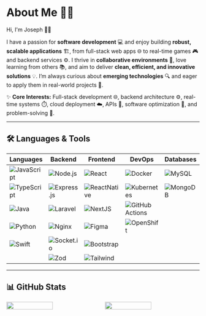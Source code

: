 # About Me 🚀✨

Hi, I'm Joseph 👋😄

I have a passion for **software development** 💻 and enjoy building **robust, scalable applications** 🏗️, from full-stack web apps 🌐 to real-time games 🎮 and backend services ⚙️. I thrive in **collaborative environments** 🤝, love learning from others 📚, and aim to deliver **clean, efficient, and innovative solutions** 💡. I’m always curious about **emerging technologies** 🔍 and eager to apply them in real-world projects 🌟.

✨ **Core Interests:** Full-stack development 🌐, backend architecture ⚙️, real-time systems ⏱️, cloud deployment ☁️, APIs 🔌, software optimization 🚀, and problem-solving 🧩.

---

## 🛠️ Languages & Tools

| Languages | Backend | Frontend | DevOps | Databases | Cloud |
|---|---|---|---|---|---|
| ![JavaScript](https://img.shields.io/badge/JavaScript-F7DF1E?style=for-the-badge&logo=javascript&logoColor=black) | ![Node.js](https://img.shields.io/badge/Node.js-339933?style=for-the-badge&logo=nodedotjs&logoColor=white) | ![React](https://img.shields.io/badge/REACT-20232A?style=for-the-badge&logo=react&logoColor=61DAFB) | ![Docker](https://img.shields.io/badge/Docker-003366?style=for-the-badge&logo=docker&logoColor=#01074c) | ![MySQL](https://img.shields.io/badge/MYSQL-13618f?style=for-the-badge&logo=mysql&logoColor=white) | ![AWS](https://img.shields.io/badge/AWS-f69403?style=for-the-badge&logoColor=white) |
| ![TypeScript](https://img.shields.io/badge/TypeScript-3178C6?style=for-the-badge&logo=typescript&logoColor=white) | ![Express.js](https://img.shields.io/badge/Express.js-20232A?style=for-the-badge&logo=express&logoColor=white) | ![ReactNative](https://img.shields.io/badge/REACT%20NATIVE-20232A?style=for-the-badge&logo=reactnative&logoColor=61DAFB) | ![Kubernetes](https://img.shields.io/badge/Kubernetes-3d89fe?style=for-the-badge&logo=kubernetes&logoColor=white) | ![MongoDB](https://img.shields.io/badge/MongoDB-20303a?style=for-the-badge&logo=mongodb&logoColor=#1f8937) | ![IBM Cloud](https://img.shields.io/badge/IBMCloud-1fbcde?style=for-the-badge&logo=amazon-aws&logoColor=white) |
| ![Java](https://img.shields.io/badge/Java-ED8B00?style=for-the-badge&logo=java&logoColor=white) | ![Laravel](https://img.shields.io/badge/Laravel-ed2e02?style=for-the-badge&logo=laravel&logoColor=white) | ![NextJS](https://img.shields.io/badge/NEXT.JS-white?style=for-the-badge&logo=nextdotjs&logoColor=black) | ![GitHub Actions](https://img.shields.io/badge/GITHUB%20ACTIONS-3776AB?style=for-the-badge&logo=githubactions&logoColor=white) |  |  |
| ![Python](https://img.shields.io/badge/Python-3776AB?style=for-the-badge&logo=python&logoColor=white) | ![Nginx](https://img.shields.io/badge/Nginx-339933?style=for-the-badge&logo=nginx&logoColor=white) | ![Figma](https://img.shields.io/badge/Figma-F24E1E?style=for-the-badge&logo=figma&logoColor=white) | ![OpenShift](https://img.shields.io/badge/Openshift-20232A?style=for-the-badge&logo=redhatopenshift&logoColor=red) |  |  |
| ![Swift](https://img.shields.io/badge/Swift-ed6928?style=for-the-badge&logo=swift&logoColor=white) | ![Socket.io](https://img.shields.io/badge/Socket.Io-ffffff?style=for-the-badge&logo=socketdotio&logoColor=black) | ![Bootstrap](https://img.shields.io/badge/Bootstrap-6f11ef?style=for-the-badge&logo=bootstrap&logoColor=white) |  |  |  |
|  | ![Zod](https://img.shields.io/badge/Zod-3d89fe?style=for-the-badge&logo=zod&logoColor=white) | ![Tailwind](https://img.shields.io/badge/TailwindCSS-00b8ff?style=for-the-badge&logo=tailwindcss&logoColor=white) |  |  |  |

---

## 📊 GitHub Stats

<div style="display: flex; gap: 10px; flex-wrap: wrap;">
  <img src="https://github-readme-stats.vercel.app/api?username=lennne&show_icons=true&theme=radical" width="49%">
  <img src="https://github-readme-stats.vercel.app/api/top-langs/?username=lennne&layout=compact&theme=radical&exclude_repo=Fuzzy-Logic-to-Diagnose-Malaria,Machine-Learning-Model-For-HTRU2-Dataset" width="49%">
</div>

